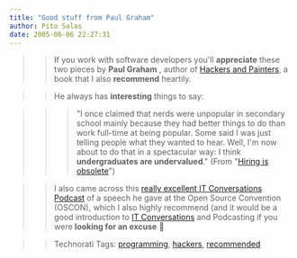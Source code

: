 ```yaml
---
title: "Good stuff from Paul Graham"
author: Pito Salas
date: 2005-06-06 22:27:31
---
```


>>

>> If you work with software developers you'll **appreciate** these two pieces
by **Paul Graham** , author of [Hackers and
Painters](<http://www.paulgraham.com/hp.html>), a book that I also
**recommend** heartily.

>>

>> He always has **interesting** things to say:

>>

>>> "I once claimed that nerds were unpopular in secondary school mainly
because they had better things to do than work full-time at being popular.
Some said I was just telling people what they wanted to hear. Well, I'm now
about to do that in a spectacular way: I think **undergraduates are
undervalued**." (From "[Hiring is
obsolete](<http://www.paulgraham.com/hiring.html>)")

>>

>> I also came across this [really excellent IT Conversations
Podcast](<http://www.itconversations.com/shows/detail188.html>) of a speech he
gave at the Open Source Convention (OSCON), which I also highly recommend (and
it would be a good introduction to [IT
Conversations](<http://www.itconversations.com/index.html>) and Podcasting if
you were **looking for an excuse** 🙂

>>

>> Technorati Tags: [programming](<http://technorati.com/tag/programming>),
[hackers](<http://technorati.com/tag/hackers>),
[recommended](<http://technorati.com/tag/recommended>)


